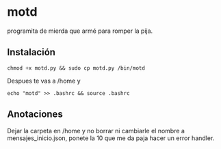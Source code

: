 # motd

programita de mierda que armé para romper la pija.

## Instalación
```
chmod +x motd.py && sudo cp motd.py /bin/motd
```
Despues te vas a /home y

```
echo "motd" >> .bashrc && source .bashrc
```
## Anotaciones
Dejar la carpeta en /home y no borrar ni cambiarle el nombre a mensajes_inicio.json,
ponete la 10 que me da paja hacer un error handler.